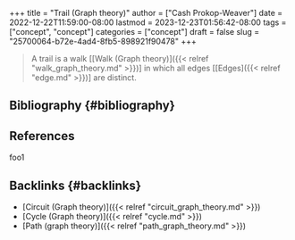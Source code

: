 +++
title = "Trail (Graph theory)"
author = ["Cash Prokop-Weaver"]
date = 2022-12-22T11:59:00-08:00
lastmod = 2023-12-23T01:56:42-08:00
tags = ["concept", "concept"]
categories = ["concept"]
draft = false
slug = "25700064-b72e-4ad4-8fb5-898921f90478"
+++

> A trail is a walk [[Walk (Graph theory)]({{< relref "walk_graph_theory.md" >}})] in which all edges [[Edges]({{< relref "edge.md" >}})] are distinct.


## Bibliography {#bibliography}

## References

<style>.csl-entry{text-indent: -1.5em; margin-left: 1.5em;}</style><div class="csl-bib-body">
</div>

foo1


## Backlinks {#backlinks}

-   [Circuit (Graph theory)]({{< relref "circuit_graph_theory.md" >}})
-   [Cycle (Graph theory)]({{< relref "cycle.md" >}})
-   [Path (graph theory)]({{< relref "path_graph_theory.md" >}})
